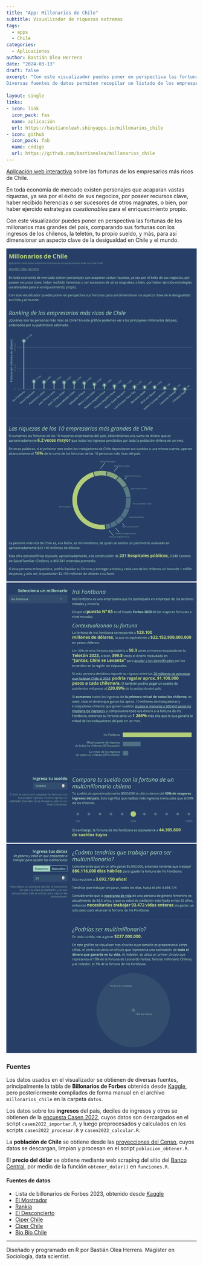 ```yaml
---
title: "App: Millonarios de Chile"
subtitle: Visualizador de riquezas extremas
tags:
  - apps
  - Chile
categories:
  - Aplicaciones
author: Bastián Olea Herrera
date: "2024-03-13"
draft: false
excerpt: "Con este visualizador puedes poner en perspectiva las fortunas individuales más grandes del país, para así dimensionar un aspecto clave de la desigualdad en Chile y el mundo.
Diversas fuentes de datos permiten recopilar un listado de los empresarios más ricos de Chile. Distintas técnicas estadísticas y de visualización permiten dimensionar las enormes fortunas de estas personas, por ejemplo, comparando con los propios ingresos del usuario, o con los ingresos de toda la población del país."

layout: single
links:
- icon: link
  icon_pack: fas
  name: aplicación
  url: https://bastianoleah.shinyapps.io/millonarios_chile
- icon: github
  icon_pack: fab
  name: código
  url: https://github.com/bastianolea/millonarios_chile
---
```


[Aplicación web interactiva](https://bastianoleah.shinyapps.io/millonarios_chile/) sobre las fortunas de los empresarios más ricos de Chile.

En toda economía de mercado existen personajes que acaparan vastas riquezas, ya sea por el éxito de sus negocios, por poseer recursos clave, haber recibido herencias o ser sucesores de otros magnates, o bien, por haber ejercido estrategias _cuestionables_ para el enriquecimiento propio.

Con este visualizador puedes poner en perspectiva las fortunas de los millonarios mas grandes del país, comparando sus fortunas con los ingresos de los chilenos, la teletón, tu propio sueldo, y más, para así dimensionar un aspecto clave de la desigualdad en Chile y el mundo. 


![App millonarios de Chile 1](pantallazos/millonarios_pantallazo_a.jpg)
![App millonarios de Chile 2](pantallazos/millonarios_pantallazo_b.jpg)
![App millonarios de Chile 3](pantallazos/millonarios_pantallazo_c.jpg)



### Fuentes
Los datos usados en el visualizador se obtienen de diversas fuentes, principalmente la tabla de **Billonarios de Forbes** obtenida desde [Kaggle](https://www.kaggle.com/datasets/prasertk/forbes-worlds-billionaires-list-2023), pero posteriormente compilados de forma manual en el archivo `millonarios_chile` en la carpeta `datos`.

Los datos sobre los **ingresos** del país, deciles de ingresos y otros se obtienen de la [encuesta Casen 2022](https://observatorio.ministeriodesarrollosocial.gob.cl/encuesta-casen-2022), cuyos datos son dercargados en el script `casen2022_importar.R`, y luego preprocesados y calculados en los scripts `casen2022_procesar.R` y `casen2022_calcular.R`.

La **población de Chile** se obtiene desde las [proyecciones del Censo](https://www.ine.gob.cl/estadisticas/sociales/demografia-y-vitales/proyecciones-de-poblacion), cuyos datos se descargan, limpian y procesan en el script `poblacion_obtener.R`.

El **precio del dólar** se obtiene mediante web scraping del sitio del [Banco Central](https://si3.bcentral.cl/indicadoressiete/secure/IndicadoresDiarios.aspx), por medio de la función `obtener_dolar()` en `funciones.R`.


#### Fuentes de datos
- Lista de billonarios de Forbes 2023, obtenido desde [Kaggle](https://www.kaggle.com/datasets/prasertk/forbes-worlds-billionaires-list-2023)
- [El Mostrador](https://www.elmostrador.cl/mercados/sin-editar-mercado/2013/01/17/los-siete-multimillonarios-de-falabella-que-casi-nadie-conoce-fuera-de-chile/)
- [Rankia](https://www.rankia.cl/blog/mejores-opiniones-chile/2190823-hombres-mas-ricos-chile)
- [El Desconcierto](https://www.eldesconcierto.cl/nacional/2018/12/18/quienes-son-los-von-appen-la-familia-de-origen-nazi-y-duena-de-ultramar-que-tiene-en-jaque-a-los-trabajadores-portuarios.html)
- [Ciper Chile](https://www.ciperchile.cl/2013/12/10/la-historia-del-discreto-empresario-que-se-transformo-en-el-zar-de-las-aguas-en-chile/)
- [Ciper Chile](https://www.ciperchile.cl/2021/10/12/pandora-papers-las-fundaciones-privadas-de-leonardo-farkas-con-las-que-planeo-la-sucesion-de-su-patrimonio-en-panama)
- [Bio Bío Chile](https://www.biobiochile.cl/noticias/economia/negocios-y-empresas/2022/09/08/familia-kast-declara-us86-millones-en-el-extranjero-tras-reestructuracion-de-sus-negocios.shtml)

---- 

Diseñado y programado en R por Bastián Olea Herrera. Magíster en Sociología, data scientist.